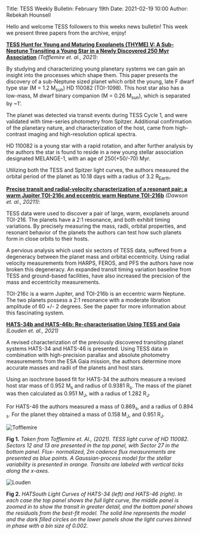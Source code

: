 Title: TESS Weekly Bulletin: February 19th 
Date: 2021-02-19 10:00
Author: Rebekah Hounsell

Hello and welcome TESS followers to this weeks news bulletin!
This week we present three papers from the archive, enjoy!

**[TESS Hunt for Young and Maturing Exoplanets (THYME) V: A Sub-Neptune Transiting a Young Star in a Newly Discovered 250 Myr Association](https://arxiv.org/abs/2102.06066)** *(Tofflemire et. al., 2021)*:

By studying and characterizing young planetary systems we can gain an insight into the processes which shape them. 
This paper presents the discovery of a sub-Neptune sized planet which orbit the young, late F dwarf type star (M = 1.2 M<sub>sun</sub>) HD 110082 (TOI-1098). This host star also has a  low-mass, M dwarf binary companion (M = 0.26 M<sub>sun</sub>), which is separated by ~1’. 

The planet was detected via transit events during TESS Cycle 1, and were validated with time-series photometry from Spitzer. Additional confirmation of the planetary nature, and characterization of the host, came from high-contrast imaging and high-resolution optical spectra. 

HD 110082 is a young star with a rapid rotation, and after further analysis by the authors the star is found to reside in a new young stellar association designated MELANGE-1, with an age of 250(+50/-70) Myr. 

Utilizing both the TESS and Spitzer light curves, the authors measured the orbital period of the planet as 10.18 days with a radius of 3.2 R<sub>Earth</sub>.  


**[Precise transit and radial-velocity characterization of a resonant pair: a warm Jupiter TOI-216c and eccentric warm Neptune TOI-216b](https://arxiv.org/abs/2102.06754)** *(Dawson et. al., 20211)*:

TESS data were used to discover a pair of large, warm, exoplanets around TOI-216. The planets have a 2:1 resonance, and both exhibit timing variations. By 
precisely measuring the mass, radii, orbital properties, and resonant behavior of the planets the authors can test how such planets form in close orbits to their hosts.

A pervious analysis which used six sectors of TESS data, suffered from a degeneracy between the planet mass and orbital eccentricity. Using radial velocity measurements from HARPS, FEROS, and PFS the authors have now broken this degeneracy. An expanded transit timing variation baseline from TESS and ground-based facilities, have also increased the precision of the mass and eccentricity measurements.

TOI-216c is a warm Jupiter, and TOI-216b is an eccentric warm Neptune. The two planets possess a 2:1 resonance with a moderate libration amplitude of 60 +/- 2 degrees. See the paper for more information about this fascinating system.


**[HATS-34b and HATS-46b: Re-characterisation Using TESS and Gaia](https://arxiv.org/abs/2102.05420)** *(Louden et. al., 2021)*

A revised characterization of the previously discovered transiting planet systems HATS-34 and HATS-46 is presented. Using TESS data in combination with high-precision parallax and absolute photometry measurements from the ESA Gaia mission, the authors determine more accurate masses and radii of the planets and host stars.  

Using an isochrone based fit for HATS-34 the authors measure a revised host star mass of 0.952 M<sub>s</sub> and radius of 0.9381 R<sub>s</sub>. The mass of the planet was then calculated as 0.951 M<sub>J</sub>, with a radius of 1.282 R<sub>J</sub>.

For HATS-46 the authors measured a mass of 0.869<sub>s</sub>, and a radius of 0.894 <sub>s</sub>. For the planet they obtained a mass of 0.158 M<sub>J</sub>, and 0.951 R<sub>J</sub>.


![Tofflemire](images/Tofflemire.png)

**Fig 1.** *Taken from Tofflemire et. Al., (2021). TESS light curve of HD 110082. Sectors 12 and 13 are presented in the top panel, with Sector 27 in the bottom panel. Flux- normalized, 2m cadence flux measurements are presented as blue points. A Gaussian-process model for the stellar variability is presented in orange. Transits are labeled with vertical ticks along the x-axes.*


![Louden](images/Louden.png)

**Fig 2.** *HATSouth Light Curves of HATS-34 (left) and HATS-46 (right). In each case the top panel shows the full light curve, the middle panel is zoomed in to show the transit in greater detail, and the bottom panel shows the residuals from the best-fit model. The solid line represents the model and the dark filled circles on the lower panels show the light curves binned in phase with a bin size of 0.002.*

